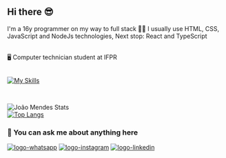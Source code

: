 ## Hi there 😎

I'm a 16y programmer on my way to full stack 👨‍💻 I usually use HTML, CSS, JavaScript and NodeJs technologies,
Next stop: React and TypeScript

<br>
🖥️ Computer technician student at IFPR
<br>
<br>

  [![My Skills](https://skillicons.dev/icons?i=html,css,js,nodejs,mongodb,git,github,vscode)](https://skillicons.dev)

<br />

![João Mendes Stats](https://github-readme-stats.vercel.app/api?username=JoaoMendss&hide=contribs,prs)
<br>
[![Top Langs](https://github-readme-stats.vercel.app/api/top-langs/?username=JoaoMendss)](https://github.com/anuraghazra/github-readme-stats)

### 💬 You can ask me about anything here

<p>
<a href="https://api.whatsapp.com/send/?phone=5542998682358&text&type=phone_number&app_absent=0" target="_blank"><img src="https://img.shields.io/badge/WhatsApp-25D366?style=for-the-badge&logo=whatsapp&logoColor=white" alt="logo-whatsapp"></a>
<a href="https://www.instagram.com/joaoluiiz._/" target="_blank"><img src="https://img.shields.io/badge/Instagram-E4405F?style=for-the-badge&logo=instagram&logoColor=white" alt="logo-instagram"></a>
<a href="https://www.linkedin.com/in/joaolcmendes/" target="_blank"><img src="https://img.shields.io/badge/LinkedIn-0077B5?style=for-the-badge&logo=linkedin&logoColor=white" alt="logo-linkedin"></a>
</p>
<br />
<br />
